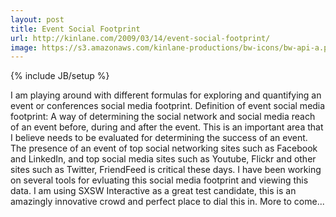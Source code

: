 ```yaml
---
layout: post
title: Event Social Footprint
url: http://kinlane.com/2009/03/14/event-social-footprint/
image: https://s3.amazonaws.com/kinlane-productions/bw-icons/bw-api-a.png
---
```

{% include JB/setup %}
I am playing around with different formulas for exploring and quantifying an event or conferences social media footprint.
Definition of event social media footprint:
A way of determining the social network and social media reach of an event before, during and after the event.
This is an important area that I believe needs to be evaluated for determining the success of an event.
The presence of an event of top social networking sites such as Facebook and LinkedIn, and top social media sites such as Youtube, Flickr and other sites such as Twitter, FriendFeed is critical these days.
I have been working on several tools for evluating this social media footprint and viewing this data.
I am using SXSW Interactive as a great test candidate, this is an amazingly innovative crowd and perfect place to dial this in.
More to come...